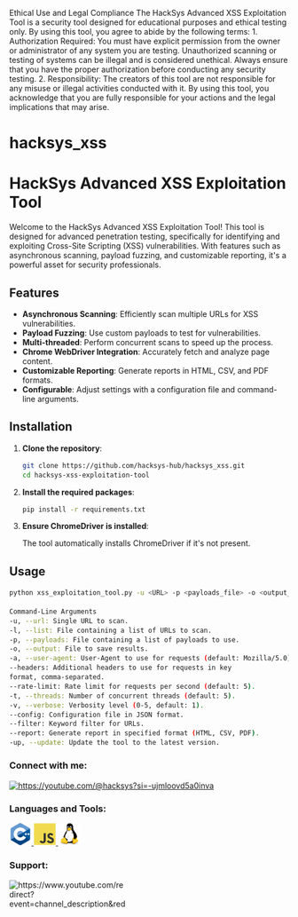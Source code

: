 Ethical Use and Legal Compliance
The HackSys Advanced XSS Exploitation Tool is a security tool designed for educational purposes and ethical testing only. By using this tool, you agree to abide by the following terms: 
                     1. Authorization Required: You must have explicit permission from the owner or administrator of any system you are testing. Unauthorized scanning or testing of systems can be illegal and is considered unethical. Always ensure that you have the proper authorization before conducting any security testing.
                     2. Responsibility: The creators of this tool are not responsible for any misuse or illegal activities conducted with it. By using this tool, you acknowledge that you are fully responsible for your actions and the legal implications that may arise.
                     

# hacksys_xss

# HackSys Advanced XSS Exploitation Tool

Welcome to the HackSys Advanced XSS Exploitation Tool! This tool is designed for advanced penetration testing, specifically for identifying and exploiting Cross-Site Scripting (XSS) vulnerabilities. With features such as asynchronous scanning, payload fuzzing, and customizable reporting, it's a powerful asset for security professionals.

## Features

- **Asynchronous Scanning**: Efficiently scan multiple URLs for XSS vulnerabilities.
- **Payload Fuzzing**: Use custom payloads to test for vulnerabilities.
- **Multi-threaded**: Perform concurrent scans to speed up the process.
- **Chrome WebDriver Integration**: Accurately fetch and analyze page content.
- **Customizable Reporting**: Generate reports in HTML, CSV, and PDF formats.
- **Configurable**: Adjust settings with a configuration file and command-line arguments.

## Installation

1. **Clone the repository**:

    ```sh
    git clone https://github.com/hacksys-hub/hacksys_xss.git
    cd hacksys-xss-exploitation-tool
    ```

2. **Install the required packages**:

    ```sh
    pip install -r requirements.txt
    ```

3. **Ensure ChromeDriver is installed**:

    The tool automatically installs ChromeDriver if it's not present.

## Usage

```sh
python xss_exploitation_tool.py -u <URL> -p <payloads_file> -o <output_file> --report <report_format> [options]

Command-Line Arguments
-u, --url: Single URL to scan.
-l, --list: File containing a list of URLs to scan.
-p, --payloads: File containing a list of payloads to use.
-o, --output: File to save results.
-a, --user-agent: User-Agent to use for requests (default: Mozilla/5.0).
--headers: Additional headers to use for requests in key
format, comma-separated.
--rate-limit: Rate limit for requests per second (default: 5).
-t, --threads: Number of concurrent threads (default: 5).
-v, --verbose: Verbosity level (0-5, default: 1).
--config: Configuration file in JSON format.
--filter: Keyword filter for URLs.
--report: Generate report in specified format (HTML, CSV, PDF).
-up, --update: Update the tool to the latest version.
```





<h3 align="left">Connect with me:</h3>
<p align="left">
<a href="https://www.youtube.com/@hacksys" target="blank"><img align="center" src="https://raw.githubusercontent.com/rahuldkjain/github-profile-readme-generator/master/src/images/icons/Social/youtube.svg" alt="https://youtube.com/@hacksys?si=-ujmloovd5a0inva" height="30" width="40" /></a>
</p>



<h3 align="left">Languages and Tools:</h3>
<p align="left"> <a href="https://www.w3schools.com/cpp/" target="_blank" rel="noreferrer"> <img src="https://raw.githubusercontent.com/devicons/devicon/master/icons/cplusplus/cplusplus-original.svg" alt="cplusplus" width="40" height="40"/> </a> <a href="https://developer.mozilla.org/en-US/docs/Web/JavaScript" target="_blank" rel="noreferrer"> <img src="https://raw.githubusercontent.com/devicons/devicon/master/icons/javascript/javascript-original.svg" alt="javascript" width="40" height="40"/> </a> <a href="https://www.linux.org/" target="_blank" rel="noreferrer"> <img src="https://raw.githubusercontent.com/devicons/devicon/master/icons/linux/linux-original.svg" alt="linux" width="40" height="40"/> </a> </p>

<h3 align="left">Support:</h3>
<p><a href="https://www.buymeacoffee.com/Hacksys"> <img align="left" src="https://cdn.buymeacoffee.com/buttons/v2/default-yellow.png" height="50" width="210" alt="https://www.youtube.com/redirect?event=channel_description&redir_token=QUFFLUhqbU9QMjQ1ZEhWWnJUY3daY1J6ZVRhVzJxdmJQd3xBQ3Jtc0trVG9neEZtODZmdEpWRHZGYjRkLVdLUVJham9mb0lacmxjZzFfaWxKekxLWFBrRGZhTnZQeW1sZm5MTmxXQ1ZRbHRRb1FyVTk2VFFfdGI2TTNyVVNPaGpxb1BHN1N6V2lxalBEd2Z5TndSZnA1VzNabw&q=https%3A%2F%2Fwww.buymeacoffee.com%2FHacksys" /></a></p><br><br>


